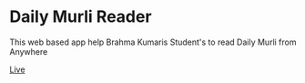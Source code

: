 # Daily Murli Reader

This web based app help Brahma Kumaris Student's to read Daily Murli from Anywhere

[Live](https://madhuban-murli-reader.netlify.app)</br>

